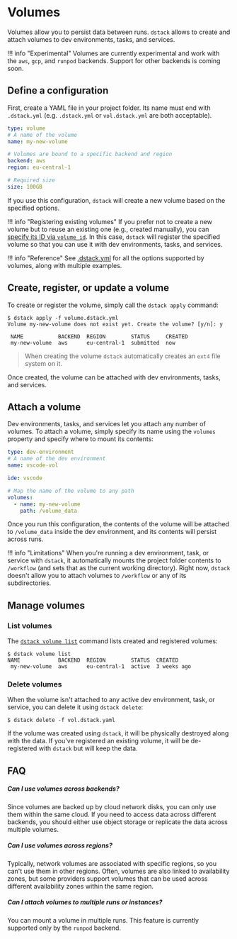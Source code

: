 # Volumes

Volumes allow you to persist data between runs. `dstack` allows to create and attach volumes to 
dev environments, tasks, and services.

!!! info "Experimental"
    Volumes are currently experimental and work with the `aws`, `gcp`, and `runpod` backends.
    Support for other backends is coming soon.

## Define a configuration

First, create a YAML file in your project folder. Its name must end with `.dstack.yml` (e.g. `.dstack.yml` or `vol.dstack.yml`
are both acceptable).

<div editor-title="vol.dstack.yml"> 

```yaml
type: volume
# A name of the volume
name: my-new-volume

# Volumes are bound to a specific backend and region
backend: aws
region: eu-central-1

# Required size
size: 100GB
```

</div>

If you use this configuration, `dstack` will create a new volume based on the specified options.

!!! info "Registering existing volumes"
    If you prefer not to create a new volume but to reuse an existing one (e.g., created manually), you can 
    [specify its ID via `volume_id`](../reference/dstack.yml/volume.md#existing-volume). In this case, `dstack` will register the specified volume so that you can use it with dev environments, tasks, and services.

!!! info "Reference"
    See [.dstack.yml](../reference/dstack.yml/volume.md) for all the options supported by
    volumes, along with multiple examples.

## Create, register, or update a volume

To create or register the volume, simply call the `dstack apply` command:

<div class="termy">

```shell
$ dstack apply -f volume.dstack.yml
Volume my-new-volume does not exist yet. Create the volume? [y/n]: y

 NAME           BACKEND  REGION        STATUS     CREATED 
 my-new-volume  aws      eu-central-1  submitted  now     

```

</div>

> When creating the volume `dstack` automatically creates an `ext4` file system on it.

Once created, the volume can be attached with dev environments, tasks, and services.

## Attach a volume

Dev environments, tasks, and services let you attach any number of volumes.
To attach a volume, simply specify its name using the `volumes` property and specify where to mount its contents:

<div editor-title=".dstack.yml"> 

```yaml
type: dev-environment
# A name of the dev environment
name: vscode-vol

ide: vscode

# Map the name of the volume to any path 
volumes:
  - name: my-new-volume
    path: /volume_data
```

</div>

Once you run this configuration, the contents of the volume will be attached to `/volume_data` inside the dev environment, 
and its contents will persist across runs.

!!! info "Limitations"
    When you're running a dev environment, task, or service with `dstack`, it automatically mounts the project folder contents
    to `/workflow` (and sets that as the current working directory). Right now, `dstack` doesn't allow you to 
    attach volumes to `/workflow` or any of its subdirectories.

## Manage volumes

### List volumes

The [`dstack volume list`](../reference/cli/index.md#dstack-gateway-list) command lists created and registered volumes:

```
$ dstack volume list
NAME            BACKEND  REGION        STATUS  CREATED
 my-new-volume  aws      eu-central-1  active  3 weeks ago
```

### Delete volumes

When the volume isn't attached to any active dev environment, task, or service, you can delete it using `dstack delete`:

```shell
$ dstack delete -f vol.dstack.yaml
```

If the volume was created using `dstack`, it will be physically destroyed along with the data.
If you've registered an existing volume, it will be de-registered with `dstack` but will keep the data.

## FAQ

##### Can I use volumes across backends?

Since volumes are backed up by cloud network disks, you can only use them within the same cloud. If you need to access
data across different backends, you should either use object storage or replicate the data across multiple volumes.

##### Can I use volumes across regions?

Typically, network volumes are associated with specific regions, so you can't use them in other regions. Often,
volumes are also linked to availability zones, but some providers support volumes that can be used across different
availability zones within the same region.

##### Can I attach volumes to multiple runs or instances?

You can mount a volume in multiple runs. This feature is currently supported only by the `runpod` backend.